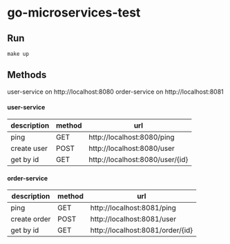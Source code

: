 # go-microservices-test

## Run
```
make up
```

## Methods
user-service on http://localhost:8080
order-service on http://localhost:8081

#### user-service

| description  |  method |  url |   
|---|---|---|
|  ping | GET  |  http://localhost:8080/ping |
|  create user |  POST | http://localhost:8080/user  |
|  get by id |   GET| http://localhost:8080/user/{id}   | 

#### order-service

| description  |  method |  url |   
|---|---|---|
|  ping | GET  |  http://localhost:8081/ping |
|  create order |  POST | http://localhost:8081/user  |
|  get by id |   GET| http://localhost:8081/order/{id}   | 